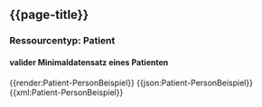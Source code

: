 ## {{page-title}}

### Ressourcentyp: Patient

#### valider Minimaldatensatz eines Patienten
<tabs>
    <tab title="Übersicht">      
        {{render:Patient-PersonBeispiel}}
    </tab>
    <tab title="JSON">
        {{json:Patient-PersonBeispiel}}
    </tab>
    <tab title="XML">
        {{xml:Patient-PersonBeispiel}}
    </tab>
</tabs>